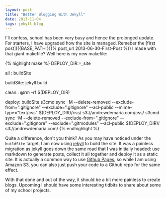 ```yaml
---
layout: post
title: "Better Blogging With Jekyll"
date: 2013-11-04
tags: jekyll blog
---
```

I'll confess, school has been very busy and hence the prolonged update.  For
starters, I have upgraded how the site is managed.  Remeber the [first
post]({{BASE_PATH }}{% post_url 2013-06-30-First-Post %}) I made with that
giant makefile?  Well here is my new makefile:

{% highlight make %}
DEPLOY_DIR:=_site

all : buildSite

buildSite: 
	jekyll build

clean : 
	@rm -rf $(DEPLOY_DIR)

deploy: buildSite
	s3cmd sync -M  --delete-removed  --exclude-from=".gitignore" --exclude=".gitignore" --acl-public --mime-type="text/css" $(DEPLOY_DIR)/css/ s3://andrewdemaria.com/css/
	s3cmd sync -M  --delete-removed --exclude-from=".gitignore" --exclude=".gitignore" --exclude=".gitmodules" --acl-public $(DEPLOY_DIR)/ s3://andrewdemaria.com/
{% endhighlight %}

Quite a difference, don't you think?  As you may have noticed under the
`buildSite` target, I am now using [jekyll](http://jekyllrb.com/) to build the
site.  It was a painless migration as jekyll goes down the same road that I was
initially headed:  use markdown to generate posts, collect it all together and
deploy it as a static site. It is actually a common way to use [Github
Pages](https://help.github.com/articles/using-jekyll-with-pages), so while I am
using Amazon S3, you can also just push your code to a Github repo for the same
effect.

With that done and out of the way, it should be a bit more painless to create
blogs. Upcoming I should have some interesting tidbits to share about some of my
school projects. 
